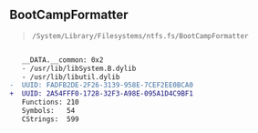 ## BootCampFormatter

> `/System/Library/Filesystems/ntfs.fs/BootCampFormatter`

```diff

   __DATA.__common: 0x2
   - /usr/lib/libSystem.B.dylib
   - /usr/lib/libutil.dylib
-  UUID: FADFB2DE-2F26-3139-958E-7CEF2EE0BCA0
+  UUID: 2A54FFF0-1728-32F3-A98E-095A1D4C9BF1
   Functions: 210
   Symbols:   54
   CStrings:  599

```
